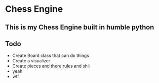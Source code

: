 # Chess Engine

## This is my Chess Engine built in humble python

## Todo
* Create Board class that can do things
* Create a visualizer
* Create pieces and there rules and shii
* yeah
* wtf
